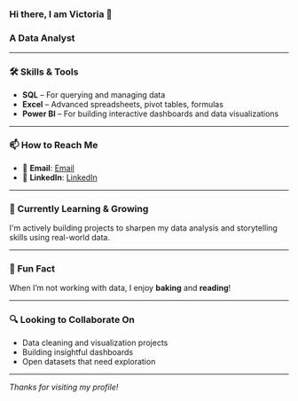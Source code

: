 ### Hi there, I am Victoria 👋
### A Data Analyst
---
### 🛠️ Skills & Tools
- **SQL** – For querying and managing data  
- **Excel** – Advanced spreadsheets, pivot tables, formulas  
- **Power BI** – For building interactive dashboards and data visualizations  

---

### 📫 How to Reach Me
- 📧 **Email**: [Email](mailto:ngendogithendu@gmail.com)  
- 💼 **LinkedIn**: [LinkedIn](https://linkedin.com/in/victoria-githendu)

---

### 🌱 Currently Learning & Growing
I'm actively building projects to sharpen my data analysis and storytelling skills using real-world data.

---

### 🎂 Fun Fact
When I’m not working with data, I enjoy **baking** and **reading**!

---

### 🔍 Looking to Collaborate On
- Data cleaning and visualization projects  
- Building insightful dashboards  
- Open datasets that need exploration

---

_Thanks for visiting my profile!_

